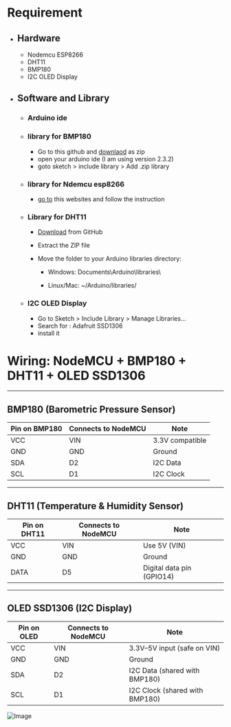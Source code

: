 # Requirement
- ## Hardware 
  - Nodemcu ESP8266
  - DHT11
  - BMP180
  - I2C OLED Display
- ## Software and Library
  - ### Arduino ide
  - ### library for BMP180
     - Go to this github and [downlaod](https://github.com/sparkfun/BMP180_Breakout_Arduino_Library/tree/master) as zip
     - open your arduino ide (I am using version 2.3.2)
     - goto sketch > include library > Add .zip library
  - ### library for Ndemcu esp8266
    - [go to](https://www.instructables.com/Steps-to-Setup-Arduino-IDE-for-NODEMCU-ESP8266-WiF/) this websites and follow the instruction    
  - ### Library for DHT11
    - [Download](https://github.com/adafruit/DHT-sensor-library) from GitHub
    - Extract the ZIP file
    - Move the folder to your Arduino libraries directory:

        - Windows: Documents\Arduino\libraries\

        - Linux/Mac: ~/Arduino/libraries/
  - ### I2C OLED Display
    - Go to Sketch > Include Library > Manage Libraries…
    - Search for : Adafruit SSD1306
    - install it
# Wiring: NodeMCU + BMP180 + DHT11 + OLED SSD1306

---

##  BMP180 (Barometric Pressure Sensor)

| **Pin on BMP180** | **Connects to NodeMCU** | **Note**             |
|-------------------|--------------------------|----------------------|
| VCC               | VIN                      | 3.3V compatible      |
| GND               | GND                      | Ground               |
| SDA               | D2                       | I2C Data             |
| SCL               | D1                       | I2C Clock            |

---

##  DHT11 (Temperature & Humidity Sensor)

| **Pin on DHT11**  | **Connects to NodeMCU** | **Note**                        |
|-------------------|--------------------------|----------------------------------|
| VCC               | VIN                      | Use 5V (VIN)                    |
| GND               | GND                      | Ground                          |
| DATA              | D5                       | Digital data pin (GPIO14)       |

---

##  OLED SSD1306 (I2C Display)

| **Pin on OLED**   | **Connects to NodeMCU** | **Note**                              |
|-------------------|--------------------------|----------------------------------------|
| VCC               | VIN                      | 3.3V–5V input (safe on VIN)           |
| GND               | GND                      | Ground                                 |
| SDA               | D2                       | I2C Data (shared with BMP180)          |
| SCL               | D1                       | I2C Clock (shared with BMP180)         |


![Image](https://github.com/user-attachments/assets/8198d71a-88df-44e2-8664-7f1dfc45b673)

